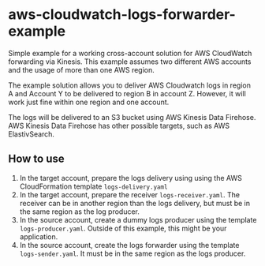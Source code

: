 # aws-cloudwatch-logs-forwarder-example
Simple example for a working cross-account solution for AWS CloudWatch forwarding via Kinesis.
This example assumes two different AWS accounts and the usage of more than one AWS region.

The example solution allows you to deliver AWS Cloudwatch logs in region A and Account Y to be delivered to region B in account Z. However, it will work just fine within one region and one account.

The logs will be delivered to an S3 bucket using AWS Kinesis Data Firehose. AWS Kinesis Data Firehose has other possible targets, such as AWS ElastivSearch.

## How to use
1. In the target account, prepare the logs delivery using using the AWS CloudFormation template `logs-delivery.yaml`
1. In the target account, prepare the receiver `logs-receiver.yaml`. The receiver can be in another region than the logs delivery, but must be in the same region as the log producer.
1. In the source account, create a dummy logs producer using the template `logs-producer.yaml`. Outside of this example, this might be your application.
1. In the source account, create the logs forwarder using the template `logs-sender.yaml`. It must be in the same region as the logs producer.

